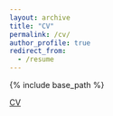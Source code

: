 ```yaml
---
layout: archive
title: "CV"
permalink: /cv/
author_profile: true
redirect_from:
  - /resume
---
```


{% include base_path %}

[CV](https://drive.google.com/file/d/1Orrqn6vutWGQ3c6sh9yol8JUcd0GbH1q/view?usp=sharing)
